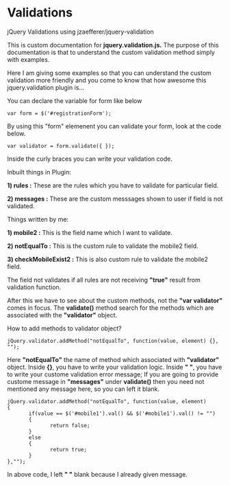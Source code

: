 Validations
===========

jQuery Validations using jzaefferer/jquery-validation

This is custom documentation for **jquery.validation.js.**
The purpose of this documentation is that to understand the custom validation method simply with examples.

Here I am giving some examples so that you can understand the custom validation more friendly and you come to know that how awesome this jquery.validation plugin is...

You can declare the variable for form like below
```
var form = $('#registrationForm');
```
By using this "form" elemenent you can validate your form, look at the code below.
```
var validator = form.validate({ });
```

Inside the curly braces you can write your validation code.

Inbuilt things in Plugin:

**1) rules :** These are the rules which you have to validate for particular field.

**2) messages :** These are the custom messsages shown to user if field is not validated.

Things written by me:

**1) mobile2 :** This is the field name which I want to validate.

**2) notEqualTo :** This is the custom rule to validate the mobile2 field.

**3) checkMobileExist2 :** This is also custom rule to validate the mobile2 field.

The field not validates if all rules are not receiving **"true"** result from validation function.

After this we have to see about the custom methods, not the **"var validator"** comes in focus.
The **validate()** method search for the methods which are associated with the **"validator"** object.

How to add methods to validator object?
```
jQuery.validator.addMethod("notEqualTo", function(value, element) {}, "");
```
Here **"notEqualTo"** the name of method which associated with **"validator"** object.
Inside **{}**, you have to write your validation logic.
Inside **" "**, you have to write your custome validation error message; If you are going to provide custome message in **"messages"** under **validate()** then you need not mentioned any message here, so you can left it blank.

```
jQuery.validator.addMethod("notEqualTo", function(value, element)
{
       if(value == $('#mobile1').val() && $('#mobile1').val() != "")
       {
              return false; 
       }
       else
       {
              return true; 
       }
},"");
```
       
In above code, I left **" "** blank because I already given message.
